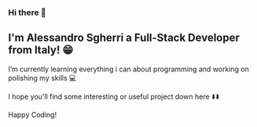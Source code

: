 ### Hi there 👋
## I'm Alessandro Sgherri a Full-Stack Developer from Italy! :grin:	

I’m currently learning everything i can about programming and working on polishing my skills :computer:

I hope you'll find some interesting or useful project down here :arrow_down::arrow_down:

Happy Coding!
